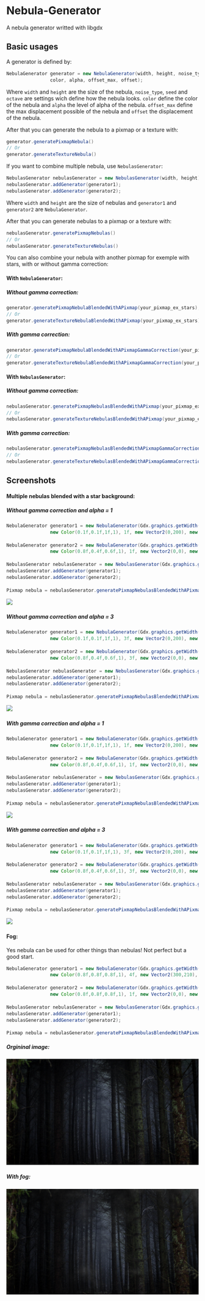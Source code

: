 # Nebula-Generator
A nebula generator writted with libgdx

## Basic usages
A generator is defined by:
```java
NebulaGenerator generator = new NebulaGenerator(width, height, noise_type, seed, octave,
                color, alpha, offset_max, offset);
```
Where `width` and `height` are the size of the nebula, `noise_type`, `seed` and `octave` are settings wich define how the nebula looks. `color` define the color of the nebula and `alpha` the level of alpha of the nebula. `offset_max` define the max displacement possible of the nebula and `offset` the displacement of the nebula.

After that you can generate the nebula to a pixmap or a texture with:
```java
generator.generatePixmapNebula()
// Or
generator.generateTextureNebula()
```

If you want to combine multiple nebula, use `NebulasGenerator`:
```java
NebulasGenerator nebulasGenerator = new NebulasGenerator(width, height);
nebulasGenerator.addGenerator(generator1);
nebulasGenerator.addGenerator(generator2);
```
Where `width` and `height` are the size of nebulas and `generator1` and `generator2` are `NebulaGenerator`.

After that you can generate nebulas to a pixmap or a texture with:
```java
nebulasGenerator.generatePixmapNebulas()
// Or
nebulasGenerator.generateTextureNebulas()
```

You can also combine your nebula with another pixmap for exemple with stars, with or without gamma correction:
#### With `NebulaGenerator`:
##### Without gamma correction:
```java
generator.generatePixmapNebulaBlendedWithAPixmap(your_pixmap_ex_stars);
// Or
generator.generateTextureNebulaBlendedWithAPixmap(your_pixmap_ex_stars);
```
##### With gamma correction:
```java
generator.generatePixmapNebulaBlendedWithAPixmapGammaCorrection(your_pixmap_ex_stars);
// Or
generator.generateTextureNebulaBlendedWithAPixmapGammaCorrection(your_pixmap_ex_stars);
```
#### With `NebulasGenerator`:
##### Without gamma correction:
```java
nebulasGenerator.generatePixmapNebulasBlendedWithAPixmap(your_pixmap_ex_stars);
// Or
nebulasGenerator.generateTextureNebulasBlendedWithAPixmap(your_pixmap_ex_stars);
```
##### With gamma correction:
```java
nebulasGenerator.generatePixmapNebulasBlendedWithAPixmapGammaCorrection(your_pixmap_ex_stars);
// Or
nebulasGenerator.generateTextureNebulasBlendedWithAPixmapGammaCorrection(your_pixmap_ex_stars);
```

## Screenshots
#### Multiple nebulas blended with a star background:
##### Without gamma correction and alpha = 1
```java
NebulaGenerator generator1 = new NebulaGenerator(Gdx.graphics.getWidth(), Gdx.graphics.getHeight(), NebulaGenerator.NoiseType.FOAM_NOISE, 283, 12,
                new Color(0.1f,0.1f,1f,1), 1f, new Vector2(0,200), new Vector2(0,180));

NebulaGenerator generator2 = new NebulaGenerator(Gdx.graphics.getWidth(), Gdx.graphics.getHeight(), NebulaGenerator.NoiseType.WHITE_NOISE, 1000, 12,
                new Color(0.8f,0.4f,0.6f,1), 1f, new Vector2(0,0), new Vector2(0,0));

NebulasGenerator nebulasGenerator = new NebulasGenerator(Gdx.graphics.getWidth(), Gdx.graphics.getHeight());
nebulasGenerator.addGenerator(generator1);
nebulasGenerator.addGenerator(generator2);

Pixmap nebula = nebulasGenerator.generatePixmapNebulasBlendedWithAPixmap(new Pixmap(Gdx.files.absolute("path to stars background")));
````
![](https://github.com/alyrow/Nebula-Generator/raw/master/screenshots/Without%20gamma%20correction%20and%20alpha%20%3D%201.png)
##### Without gamma correction and alpha = 3
```java
NebulaGenerator generator1 = new NebulaGenerator(Gdx.graphics.getWidth(), Gdx.graphics.getHeight(), NebulaGenerator.NoiseType.FOAM_NOISE, 283, 12,
                new Color(0.1f,0.1f,1f,1), 3f, new Vector2(0,200), new Vector2(0,180));

NebulaGenerator generator2 = new NebulaGenerator(Gdx.graphics.getWidth(), Gdx.graphics.getHeight(), NebulaGenerator.NoiseType.WHITE_NOISE, 1000, 12,
                new Color(0.8f,0.4f,0.6f,1), 3f, new Vector2(0,0), new Vector2(0,0));

NebulasGenerator nebulasGenerator = new NebulasGenerator(Gdx.graphics.getWidth(), Gdx.graphics.getHeight());
nebulasGenerator.addGenerator(generator1);
nebulasGenerator.addGenerator(generator2);

Pixmap nebula = nebulasGenerator.generatePixmapNebulasBlendedWithAPixmap(new Pixmap(Gdx.files.absolute("path to stars background")));
````
![](https://github.com/alyrow/Nebula-Generator/raw/master/screenshots/Without%20gamma%20correction%20and%20alpha%20%3D%203.png)
##### With gamma correction and alpha = 1
```java
NebulaGenerator generator1 = new NebulaGenerator(Gdx.graphics.getWidth(), Gdx.graphics.getHeight(), NebulaGenerator.NoiseType.FOAM_NOISE, 283, 12,
                new Color(0.1f,0.1f,1f,1), 1f, new Vector2(0,200), new Vector2(0,180));

NebulaGenerator generator2 = new NebulaGenerator(Gdx.graphics.getWidth(), Gdx.graphics.getHeight(), NebulaGenerator.NoiseType.WHITE_NOISE, 1000, 12,
                new Color(0.8f,0.4f,0.6f,1), 1f, new Vector2(0,0), new Vector2(0,0));

NebulasGenerator nebulasGenerator = new NebulasGenerator(Gdx.graphics.getWidth(), Gdx.graphics.getHeight());
nebulasGenerator.addGenerator(generator1);
nebulasGenerator.addGenerator(generator2);

Pixmap nebula = nebulasGenerator.generatePixmapNebulasBlendedWithAPixmapGammaCorrection(new Pixmap(Gdx.files.absolute("path to stars background")));
````
![](https://github.com/alyrow/Nebula-Generator/raw/master/screenshots/With%20gamma%20correction%20and%20alpha%20%3D%201.png)
##### With gamma correction and alpha = 3
```java
NebulaGenerator generator1 = new NebulaGenerator(Gdx.graphics.getWidth(), Gdx.graphics.getHeight(), NebulaGenerator.NoiseType.FOAM_NOISE, 283, 12,
                new Color(0.1f,0.1f,1f,1), 3f, new Vector2(0,200), new Vector2(0,180));

NebulaGenerator generator2 = new NebulaGenerator(Gdx.graphics.getWidth(), Gdx.graphics.getHeight(), NebulaGenerator.NoiseType.WHITE_NOISE, 1000, 12,
                new Color(0.8f,0.4f,0.6f,1), 3f, new Vector2(0,0), new Vector2(0,0));

NebulasGenerator nebulasGenerator = new NebulasGenerator(Gdx.graphics.getWidth(), Gdx.graphics.getHeight());
nebulasGenerator.addGenerator(generator1);
nebulasGenerator.addGenerator(generator2);

Pixmap nebula = nebulasGenerator.generatePixmapNebulasBlendedWithAPixmapGammaCorrection(new Pixmap(Gdx.files.absolute("path to stars background")));
````
![](https://github.com/alyrow/Nebula-Generator/raw/master/screenshots/With%20gamma%20correction%20and%20alpha%20%3D%203.png)
#### Fog:
Yes nebula can be used for other things than nebulas!
Not perfect but a good start.
```java
NebulaGenerator generator1 = new NebulaGenerator(Gdx.graphics.getWidth(), Gdx.graphics.getHeight(), NebulaGenerator.NoiseType.FOAM_NOISE, 283, 12,
                new Color(0.8f,0.8f,0.8f,1), 4f, new Vector2(300,210), new Vector2(250,200));

NebulaGenerator generator2 = new NebulaGenerator(Gdx.graphics.getWidth(), Gdx.graphics.getHeight(), NebulaGenerator.NoiseType.WHITE_NOISE, 1000, 12,
                new Color(0.8f,0.8f,0.8f,1), 1f, new Vector2(0,0), new Vector2(0,0));

NebulasGenerator nebulasGenerator = new NebulasGenerator(Gdx.graphics.getWidth(), Gdx.graphics.getHeight());
nebulasGenerator.addGenerator(generator1);
nebulasGenerator.addGenerator(generator2);

Pixmap nebula = nebulasGenerator.generatePixmapNebulasBlendedWithAPixmapGammaCorrection(new Pixmap(Gdx.files.absolute("path to forest.png")));
```
##### Orgininal image:
![](https://github.com/alyrow/Nebula-Generator/raw/master/screenshots/forest.png)
##### With fog:
![](https://github.com/alyrow/Nebula-Generator/raw/master/screenshots/fog.png)
